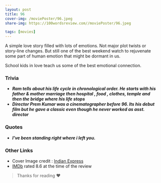 ```yaml
---
layout: post
title: 96
cover-img: /moviePoster/96.jpeg
share-img: https://100wordsreview.com//moviePoster/96.jpeg

tags: [movies]
---
```


A simple love story filled with lots of emotions. Not major plot twists or story-line changes. But still one of the best weekend watch to rejuvenate some part of human emotion
that might be dormant in us.

School kids in love teach us some of the best emotional connection.

### Trivia
* ***Ram tells about his life cycle in chronological order. He starts with his father & mother marriage then hospital , food , clothes, temple and then the bridge where his life stops***
* ***Director Prem Kumar was a cinematographer before 96. Its his debut film but he gave a classic even though he never worked as asst. director***

### Quotes
* ***I've been standing right where i left you.***

### Other Links
* Cover Image credit : [Indian Express](https://images.indianexpress.com/2018/10/96-movie-review-vijay-sethupathi-trisha-1200.jpeg)
* [IMDb](https://www.imdb.com/title/tt7019842/) rated 8.6 at the time of the review



> Thanks for reading ❤
